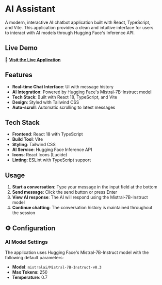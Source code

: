 # AI Assistant

A modern, interactive AI chatbot application built with React, TypeScript, and Vite. This application provides a clean and intuitive interface for users to interact with AI models through Hugging Face's Inference API.

## Live Demo

🚀 **[Visit the Live Application](https://ai-assistant-blond-two.vercel.app/)**

## Features

- **Real-time Chat Interface**: UI with message history
- **AI Integration**: Powered by Hugging Face's Mistral-7B-Instruct model
- **Tech Stack**: Built with React 18, TypeScript, and Vite
- **Design**: Styled with Tailwind CSS
- **Auto-scroll**: Automatic scrolling to latest messages

## Tech Stack

- **Frontend**: React 18 with TypeScript
- **Build Tool**: Vite
- **Styling**: Tailwind CSS
- **AI Service**: Hugging Face Inference API
- **Icons**: React Icons (Lucide)
- **Linting**: ESLint with TypeScript support

## Usage

1. **Start a conversation**: Type your message in the input field at the bottom
2. **Send message**: Click the send button or press Enter
3. **View AI response**: The AI will respond using the Mistral-7B-Instruct model
4. **Continue chatting**: The conversation history is maintained throughout the session

## ⚙️ Configuration

### AI Model Settings

The application uses Hugging Face's Mistral-7B-Instruct model with the following default parameters:

- **Model**: `mistralai/Mistral-7B-Instruct-v0.3`
- **Max Tokens**: 250
- **Temperature**: 0.7
